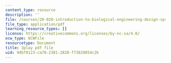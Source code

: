 ```yaml
---
content_type: resource
description: ''
file: /courses/20-020-introduction-to-biological-engineering-design-spring-2009/9dbf8123ca7823812828f73820854c2b_bJFqcqQcybg.pdf
file_type: application/pdf
learning_resource_types: []
license: https://creativecommons.org/licenses/by-nc-sa/4.0/
ocw_type: OCWFile
resourcetype: Document
title: 3play pdf file
uid: 9dbf8123-ca78-2381-2828-f73820854c2b
---
```

